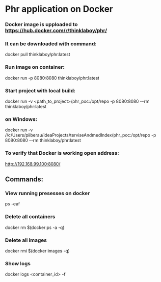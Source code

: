 # Phr application on Docker

### Docker image is upploaded to https://hub.docker.com/r/thinklaboy/phr/
### It can be downloaded with command:  
docker pull thinklaboy/phr:latest

### Run image on container:  
docker run -p 8080:8080 thinklaboy/phr:latest

### Start project with local build:  
docker run -v <path_to_project>/phr_poc:/opt/repo -p 8080:8080 --rm thinklaboy/phr:latest 

### on Windows:  
docker run -v //c/Users/piiberau/ideaProjects/terviseAndmedIndex/phr_poc:/opt/repo -p 8080:8080 --rm thinklaboy/phr:latest 

### To verify that Docker is working open address:
http://192.168.99.100:8080/

## Commands:

### View running presesses on docker
ps -eaf
### Delete all containers
docker rm $(docker ps -a -q)
### Delete all images
docker rmi $(docker images -q)
### Show logs
docker logs <container_id> -f
